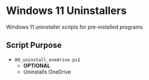 # Windows 11 Uninstallers

Windows 11 uninstaller scripts for pre-installed programs

## Script Purpose

* `00_uninstall_onedrive.ps1`
  * **OPTIONAL**
  * Uninstalls OneDrive
